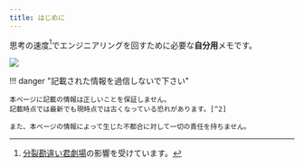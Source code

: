 ```yaml
---
title: はじめに
---
```


思考の速度[^1]でエンジニアリングを回すために必要な**自分用**メモです。

![](https://i0.wp.com/nlv.jp/wp-content/uploads/2017/02/4992967e799f4a17aee055a5d9a119f4.jpg)

!!! danger "記載された情報を過信しないで下さい"

    本ページに記載の情報は正しいことを保証しません。  
    記載時点では最新でも現時点では古くなっている恐れがあります。[^2]

    また、本ページの情報によって生じた不都合に対して一切の責任を持ちません。

[^1]: [分裂勘違い君劇場]の影響を受けています。
[^2]: 最終更新日を知りたい場合はGitHubのコミット履歴を参照してください。

[分裂勘違い君劇場]: https://www.furomuda.com/entry/20070212/1171244226